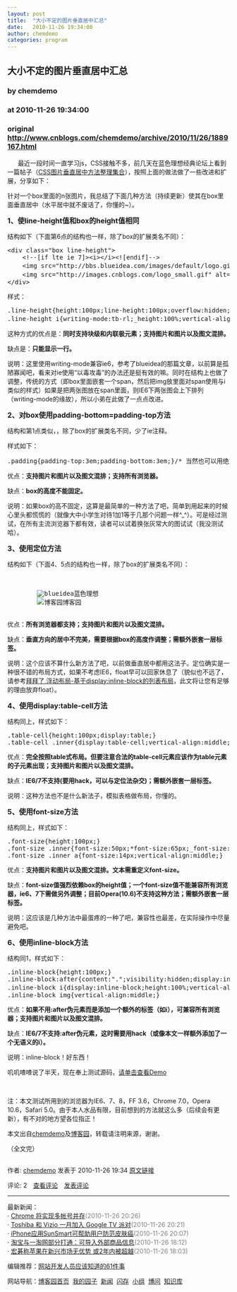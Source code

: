 ```yaml
---
layout: post
title:  "大小不定的图片垂直居中汇总"
date:   2010-11-26 19:34:00
author: chemdemo
categories: program
---
```


## 大小不定的图片垂直居中汇总
### by chemdemo
### at 2010-11-26 19:34:00
### original <http://www.cnblogs.com/chemdemo/archive/2010/11/26/1889167.html>

<p><p>      最近一段时间一直学习js，CSS接触不多，前几天在蓝色理想经典论坛上看到一篇帖子（<a href="http://bbs.blueidea.com/thread-2666987-1-1.html">CSS图片垂直居中方法整理集合</a>），按照上面的做法做了一些改进和扩展，分享如下：</p>
<p>针对一个box里面的n张图片，我总结了下面几种方法（持续更新）使其在box里面垂直居中（水平居中就不废话了，你懂的~）。</p>
<p><strong><span style="font-size:12pt">1、使line-height值和box的height值相同</span></strong></p>
<p>结构如下（下面第6点的结构也一样，除了box的扩展类名不同）：</p>
<div>
<pre>&lt;div class=&quot;box line-height&quot;&gt;
	&lt;!--[if lte ie 7]&gt;&lt;i&gt;&lt;/i&gt;&lt;![endif]--&gt;
	&lt;img src=&quot;http://bbs.blueidea.com/images/default/logo.gif&quot; alt=&quot;blueidea&quot; /&gt;&lt;a href=&quot;&quot;&gt;蓝色理想&lt;/a&gt;
	&lt;img src=&quot;http://images.cnblogs.com/logo_small.gif&quot; alt=&quot;博客园&quot; /&gt;&lt;a href=&quot;&quot;&gt;博客园&lt;/a&gt;
&lt;/div&gt;
</pre>
</div>
<p>样式：</p>
<div>
<pre>.line-height{height:100px;line-height:100px;overflow:hidden;zoom:1;}
.line-height i{writing-mode:tb-rl;_height:100%;vertical-align:middle;}/* 使用writing-mode:tb-rl;height:100%;兼容IE6 */</pre>
</div>
<p>这种方式的优点是：<strong>同时支持块级和内联极元素；支持图片和图片以及图文混排。</strong></p>
<p>缺点是：<strong>只能显示一行。</strong></p>
<p>说明：这里使用writing-mode兼容ie6，参考了blueidea的那篇文章，以前算是孤陋寡闻吧，看来对ie使用“以毒攻毒”的办法还是挺有效的嘛。同时在结构上也做了调整，传统的方式（即box里面嵌套一个span，然后把img放里面对span使用与i类似的样式）如果是把两张图放在span里面，则IE6下两张图会上下排列（writing-mode的缘故），所以小弟在此做了一点点改进。</p>
<p><strong><span style="font-size:12pt">2、对box使用padding-bottom=padding-top方法</span></strong></p>
<p>结构和第1点类似，，除了box的扩展类名不同，少了ie注释。</p>
<p>样式如下：</p>
<div>
<pre>.padding{padding-top:3em;padding-bottom:3em;}/* 当然也可以用绝对值 */</pre>
</div>
<p>优点：<strong>支持图片和图片以及图文混排；支持所有浏览器。</strong></p>
<p>缺点：<strong>box的高度不能固定。</strong></p>
<p>说明：如果box的高不固定，这算是最简单的一种方法了吧，简单到用起来的时候心里头都慌慌的（就像大中小学生对待1加1等于几那个问题一样^_^）。可是经过测试，在所有主流浏览器下都有效，读者可以试着换张灰常大的图试试（我没测试哈）。</p>
<p><strong><span style="font-size:12pt">3、使用定位方法</span></strong></p>
<p>结构如下（下面4、5点的结构也一样，除了box的扩展类名不同）：</p>
<div>
<pre><div>
	<span>
		<img src="http://bbs.blueidea.com/images/default/logo.gif" alt="blueidea"><a>蓝色理想</a>
		<img src="http://images.cnblogs.com/logo_small.gif" alt="博客园"><a>博客园</a>
	</span>
</div></pre>
</div>
<p>优点：<strong>所有浏览器都支持；支持图片和图片以及图文混排。</strong></p>
<p>缺点：<strong>垂直方向的居中不完美，需要根据box的高度作调整；需额外嵌套一层标签。</strong></p>
<p>说明：这个应该不算什么新方法了吧，以前做垂直居中都用这法子。定位确实是一种很不错的布局方式，如果不考虑IE6，float早可以回家休息了（貌似也不远了，请参考<a href="http://www.zhangxinxu.com/wordpress/?p=1194">拜拜了,浮动布局-基于display:inline-block的列表布局</a>，此文将让您有足够的理由放弃float）。</p>
<p><strong><span style="font-size:12pt">4、使用display:table-cell方法</span></strong></p>
<p>结构同上，样式如下：</p>
<div>
<pre>.table-cell{height:100px;display:table;}
.table-cell .inner{display:table-cell;vertical-align:middle;}</pre>
</div>
<p>优点：<strong>完全按照table式布局。但要注意合法的table-cell元素应该作为table元素的子元素出现；支持图片和图片以及图文混排。</strong></p>
<p>缺点：<strong>IE6/7不支持(要用hack，可以与定位法杂交)；需额外嵌套一层标签。</strong></p>
<p>说明：这种方法也不是什么新法子，模拟表格做布局，你懂的。</p>
<p><strong><span style="font-size:12pt">5、使用font-size方法</span></strong></p>
<p>结构同上，样式如下：</p>
<div>
<pre>.font-size{height:100px;}
.font-size .inner{font-size:50px;*font-size:65px;_font-size:80px;}
.font-size .inner a{font-size:14px;vertical-align:middle;}</pre>
</div>
<p>优点：<strong>支持图片和图片以及图文混排。文本需重定义font-size。</strong></p>
<p>缺点：<strong>font-size值强烈依赖box的height值；一个font-size值不能兼容所有浏览器，ie6、7下需做另外调整；目前Opera(10.6)不支持这种方法；需额外嵌套一层标签。</strong></p>
<p>说明：这应该是几种方法中最蛋疼的一种了吧，兼容性也最差，在实际操作中尽量避免吧。</p>
<p><strong><span style="font-size:12pt">6、使用inline-block方法</span></strong></p>
<p>结构同1，样式如下：</p>
<div>
<pre>.inline-block{height:100px;}
.inline-block:after{content:".";visibility:hidden;display:inline-block;height:100%;vertical-align:middle;}
.inline-block i{display:inline-block;height:100%;vertical-align:middle;}/* ie6/7下可以使用此方法兼容 */
.inline-block img{vertical-align:middle;}</pre>
</div>
<p>优点：<strong>如果不用:after伪元素而是添加一个额外的标签（如i），可兼容所有浏览器；支持图片和图片以及图文混排。</strong></p>
<p>缺点：<strong>IE6/7不支持:after伪元素，这时需要用hack（或像本文一样额外添加了一个无语义的i）。</strong></p>
<p>说明：inline-block！好东西！</p>
<p>叽叽喳喳说了半天，现在奉上测试源码，<a href="http://ce.sysu.edu.cn/hope/demo/center/v-center.html">请单击查看Demo</a></p>
<p> </p>
<p>注：本文测试所用到的浏览器为IE6、7、8，FF 3.6，Chrome 7.0，Opera 10.6，Safari 5.0。由于本人水品有限，目前想到的方法就这么多（后续会有更新），有不对的地方望各位指正！</p>
<p>本文出自<a href="http://www.cnblogs.com/chemdemo/">chemdemo</a>及<a href="http://www.cnblogs.com/">博客园</a>，转载请注明来源，谢谢。</p>
<p>（全文完）</p><img src="http://www.cnblogs.com/chemdemo/aggbug/1889167.html?type=1" width="1" height="1" alt=""><p>作者: <a href="http://www.cnblogs.com/chemdemo/">chemdemo</a> 发表于 2010-11-26 19:34 <a href="http://www.cnblogs.com/chemdemo/archive/2010/11/26/1889167.html">原文链接</a></p><p>评论: 2　<a href="http://www.cnblogs.com/chemdemo/archive/2010/11/26/1889167.html#pagedcomment">查看评论</a>　<a href="http://www.cnblogs.com/chemdemo/archive/2010/11/26/1889167.html#commentform">发表评论</a></p><hr><p>最新新闻：<br>· <a href="http://news.cnblogs.com/n/82482/">Chrome 将实现多帐号并存</a><span style="color:gray">(2010-11-26 20:26)</span><br>· <a href="http://news.cnblogs.com/n/82481/">Toshiba 和 Vizio 一月加入 Google TV 派对</a><span style="color:gray">(2010-11-26 20:21)</span><br>· <a href="http://news.cnblogs.com/n/82479/">iPhone应用SunSmart可帮助用户防范皮肤癌</a><span style="color:gray">(2010-11-26 20:07)</span><br>· <a href="http://news.cnblogs.com/n/82478/">淘宝与一淘网部分打通：可导入外部商品信息</a><span style="color:gray">(2010-11-26 18:12)</span><br>· <a href="http://news.cnblogs.com/n/82476/">宏碁称苹果在新兴市场无优势 或2年内被超越</a><span style="color:gray">(2010-11-26 18:03)</span><br></p><p>编辑推荐：<a href="http://news.cnblogs.com/n/82363/">网站开发人员应该知道的61件事</a><br></p><p>网站导航：<a href="http://www.cnblogs.com">博客园首页</a>  <a href="http://home.cnblogs.com/">我的园子</a>  <a href="http://news.cnblogs.com">新闻</a>  <a href="http://home.cnblogs.com/ing/">闪存</a>  <a href="http://home.cnblogs.com/group/">小组</a>  <a href="http://space.cnblogs.com/q/">博问</a>  <a href="http://kb.cnblogs.com">知识库</a></p></p>